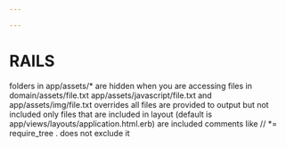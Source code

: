 ```yaml
---

---
```


RAILS
===

folders in app/assets/* are hidden when you are accessing files in domain/assets/file.txt app/assets/javascript/file.txt and app/assets/img/file.txt overrides
all files are provided to output but not included
only files that are included in layout (default is app/views/layouts/application.html.erb) are included
comments like // *= require_tree . does not exclude it
